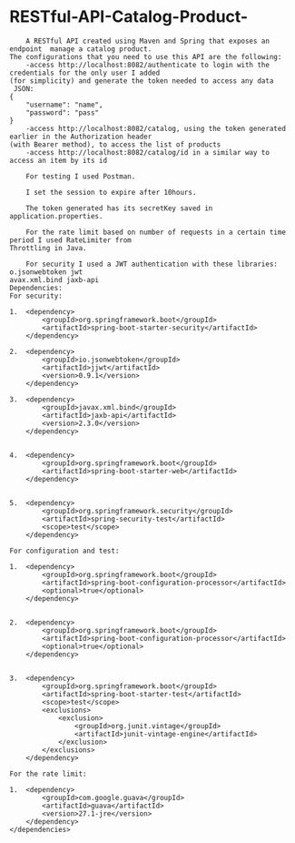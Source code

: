 # RESTful-API-Catalog-Product-

		A RESTful API created using Maven and Spring that exposes an endpoint  manage a catalog product.
	The configurations that you need to use this API are the following:
 		-access http://localhost:8082/authenticate to login with the credentials for the only user I added
 	(for simplicity) and generate the token needed to access any data
	 JSON:
	{
		"username": "name",
		"password": "pass"
	}
 		-access http://localhost:8082/catalog, using the token generated earlier in the Authorization header
 	(with Bearer method), to access the list of products
 		-access http://localhost:8082/catalog/id in a similar way to access an item by its id
 
		For testing I used Postman.

		I set the session to expire after 10hours.

		The token generated has its secretKey saved in application.properties.

		For the rate limit based on number of requests in a certain time period I used RateLimiter from
	Throttling in Java.
	
		For security I used a JWT authentication with these libraries: 
	o.jsonwebtoken jwt
	avax.xml.bind jaxb-api
	Dependencies: 
	For security:
	
	1.	<dependency>
			<groupId>org.springframework.boot</groupId>
			<artifactId>spring-boot-starter-security</artifactId>
		</dependency>	
		
	2.	<dependency>
			<groupId>io.jsonwebtoken</groupId>
			<artifactId>jjwt</artifactId>
			<version>0.9.1</version>
		</dependency>
		
	3.	<dependency>
			<groupId>javax.xml.bind</groupId>
			<artifactId>jaxb-api</artifactId>
			<version>2.3.0</version>
		</dependency>
		
		
	4.	<dependency>
			<groupId>org.springframework.boot</groupId>
			<artifactId>spring-boot-starter-web</artifactId>
		</dependency>
		
		
	5.	<dependency>
			<groupId>org.springframework.security</groupId>
			<artifactId>spring-security-test</artifactId>
			<scope>test</scope>
		</dependency>
		
	For configuration and test:
		
	1.	<dependency>
			<groupId>org.springframework.boot</groupId>
			<artifactId>spring-boot-configuration-processor</artifactId>
			<optional>true</optional>
		</dependency>
		
		
	2.	<dependency>
			<groupId>org.springframework.boot</groupId>
			<artifactId>spring-boot-configuration-processor</artifactId>
			<optional>true</optional>
		</dependency>
		
		
	3.	<dependency>
			<groupId>org.springframework.boot</groupId>
			<artifactId>spring-boot-starter-test</artifactId>
			<scope>test</scope>
			<exclusions>
				<exclusion>
					<groupId>org.junit.vintage</groupId>
					<artifactId>junit-vintage-engine</artifactId>
				</exclusion>
			</exclusions>
		</dependency>
		
	For the rate limit:
	
	1.	<dependency>
		    <groupId>com.google.guava</groupId>
		    <artifactId>guava</artifactId>
		    <version>27.1-jre</version>
		</dependency>
	</dependencies>

